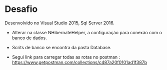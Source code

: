 # Desafio

Desenvolvido no Visual Studio 2015, Sql Server 2016.

* Alterar na classe NHibernateHelper, a configuração para conexão com o banco de dados.

* Scrits de banco se encontra da pasta Database.

* Segui link para carregar todas as rotas no postman : https://www.getpostman.com/collections/c487a20f0101ad1f387b
